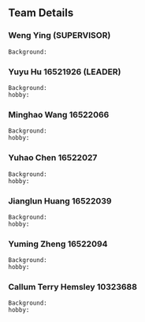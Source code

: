 ---
---

## Team Details

### Weng Ying (SUPERVISOR)
	Background:

### Yuyu Hu 16521926 (LEADER) 
	Background:
	hobby:



### Minghao Wang 16522066 
	Background:
	hobby:
### Yuhao Chen 16522027
	Background:
	hobby:

### Jianglun Huang 16522039
	Background:
	hobby:


### Yuming Zheng 16522094
	Background:
	hobby:



### Callum Terry Hemsley 10323688
	Background:
	hobby:
